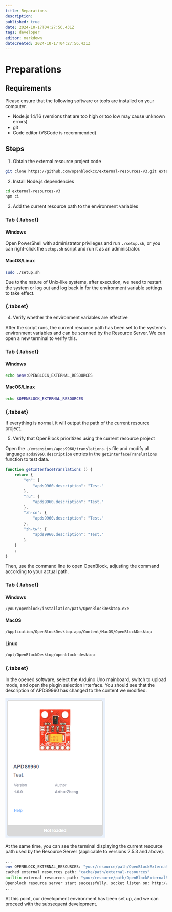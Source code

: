 ```yaml
---
title: Reparations
description: 
published: true
date: 2024-10-17T04:27:56.431Z
tags: developer
editor: markdown
dateCreated: 2024-10-17T04:27:56.431Z
---
```


# Preparations

## Requirements

Please ensure that the following software or tools are installed on your computer.

- Node.js 14/16 (versions that are too high or too low may cause unknown errors)
- git
- Code editor (VSCode is recommended)

## Steps

1. Obtain the external resource project code

```bash
git clone https://github.com/openblockcc/external-resources-v3.git external-resources-v3
```

2. Install Node.js dependencies

```bash
cd external-resources-v3
npm ci
```

3. Add the current resource path to the environment variables

### Tab {.tabset}
#### Windows

Open PowerShell with administrator privileges and run `./setup.sh`, or you can right-click the `setup.sh` script and run it as an administrator.

#### MacOS/Linux

```bash
sudo ./setup.sh
```

Due to the nature of Unix-like systems, after execution, we need to restart the system or log out and log back in for the environment variable settings to take effect.

### {.tabset}

4. Verify whether the environment variables are effective

After the script runs, the current resource path has been set to the system's environment variables and can be scanned by the Resource Server. We can open a new terminal to verify this.

### Tab {.tabset}
#### Windows

```bash
echo $env:OPENBLOCK_EXTERNAL_RESOURCES
```

#### MacOS/Linux

```bash
echo $OPENBLOCK_EXTERNAL_RESOURCES
```

### {.tabset}

If everything is normal, it will output the path of the current resource project.

5. Verify that OpenBlock prioritizes using the current resource project

Open the `./extensions/apds9960/translations.js` file and modify all language `apds9960.description` entries in the `getInterfaceTranslations` function to test data.

```js
function getInterfaceTranslations () {
    return {
        "en": {
            "apds9960.description": "Test."
        },
        "ru": {
            "apds9960.description": "Test."
        },
        "zh-cn": {
            "apds9960.description": "Test."
        },
        "zh-tw": {
            "apds9960.description": "Test."
        }
    }
    ;
}
```

Then, use the command line to open OpenBlock, adjusting the command according to your actual path.

### Tab {.tabset}
#### Windows

```bash
/your/openblock/installation/path/OpenBlockDesktop.exe
```

#### MacOS

```bash
/Application/OpenBlockDesktop.app/Content/MacOS/OpenBlockDesktop
```

#### Linux

```bash
/opt/OpenBlockDesktop/openblock-desktop
```

### {.tabset}

In the opened software, select the Arduino Uno mainboard, switch to upload mode, and open the plugin selection interface. You should see that the description of APDS9960 has changed to the content we modified.

![apds9960demo.png](/developer-guide/plugin-development/reparations/apds9960demo.png)

At the same time, you can see the terminal displaying the current resource path used by the Resource Server (applicable to versions 2.5.3 and above).

```bash
...
env OPENBLOCK_EXTERNAL_RESOURCES: "your/resource/path/OpenBlockExternalResources"
cached external resources path: "cache/path/external-resources"
builtin external resources path: "your/resource/path/OpenBlockExternalResources"
Openblock resource server start successfully, socket listen on: http://0.0.0.0:20112
...
```

At this point, our development environment has been set up, and we can proceed with the subsequent development.
